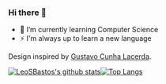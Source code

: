 ### Hi there 👋


- 🌱 I’m currently learning Computer Science
- ⚡ I'm always up to learn a new language


Design inspired by [Gustavo Cunha Lacerda](https://github.com/gustavocunhalacerda).

[![LeoSBastos's github stats](https://github-readme-stats.vercel.app/api?username=LeoSBastos)](https://github.com/anuraghazra/github-readme-stats)[![Top Langs](https://github-readme-stats.vercel.app/api/top-langs/?username=anuraghazra)](https://github.com/anuraghazra/github-readme-stats)
